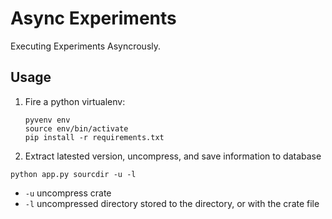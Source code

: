 # Async Experiments

Executing Experiments Asyncrously.


## Usage

1. Fire a python virtualenv:
   ```
   pyvenv env
   source env/bin/activate
   pip install -r requirements.txt
   ```
2. Extract latested version, uncompress, and save information to database

`python app.py sourcdir -u -l`
* `-u` uncompress crate
* `-l` uncompressed directory stored to the directory, or with the crate file
